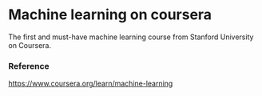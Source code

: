 # Machine learning on coursera
The first and must-have machine learning course from Stanford University on Coursera.

### Reference
https://www.coursera.org/learn/machine-learning
